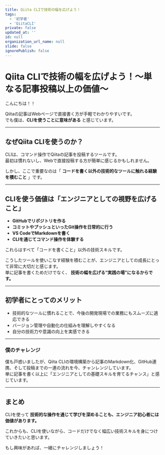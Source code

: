 ```yaml
---
title: Qiita CLIで技術の幅を広げよう！
tags:
  - '初学者'
  - 'QiitaCLI'
private: false
updated_at: ''
id: null
organization_url_name: null
slide: false
ignorePublish: false
---
```

# Qiita CLIで技術の幅を広げよう！〜単なる記事投稿以上の価値〜

こんにちは！！

Qiitaの記事はWebページで直接書く方が手軽でわかりやすいです。  
でも僕は、**CLIを使うことに意味がある** と感じています。

---

## なぜQiita CLIを使うのか？

CLIは、コマンド操作でQiitaの記事を投稿するツールです。  
最初は慣れないし、Webで直接投稿する方が簡単に感じるかもしれません。

しかし、ここで重要なのは「 **コードを書く以外の技術的なツールに触れる経験を積むこと** 」です。  

---

## CLIを使う価値は「エンジニアとしての視野を広げること」

- **GitHubでリポジトリを作る**  
- **コミットやプッシュといったGit操作を日常的に行う**  
- **VS CodeでMarkdownを書く**  
- **CLIを通じてコマンド操作を体験する**

これらはすべて「コードを書くこと」以外の技術スキルです。  

こうしたツールを使いこなす経験を積むことが、エンジニアとしての成長にとって非常に大切だと感じます。  
単に記事を書くためだけでなく、 **技術の幅を広げる“実践の場”になるからです。**

---

## 初学者にとってのメリット

- 技術的なツールに慣れることで、今後の開発現場での業務にもスムーズに適応できる  
- バージョン管理や自動化の仕組みを理解しやすくなる  
- 自分の技術力や意識の向上を実感できる  

---

### 僕のチャレンジ

僕も戸惑いましたが、Qiita CLIの環境構築から記事のMarkdown化、GitHub連携、そして投稿までの一連の流れを今、チャンレンジしています。  
単に記事を書く以上に「エンジニアとしての基礎スキルを育てるチャンス」と感じています。


---

## まとめ

CLIを使って **技術的な操作を通じて学びを深めることも、エンジニア初心者には価値があります。**

これからも、CLIを使いながら、コードだけでなく幅広い技術スキルを身につけていきたいと思います。  

もし興味があれば、一緒にチャレンジしましょう！
